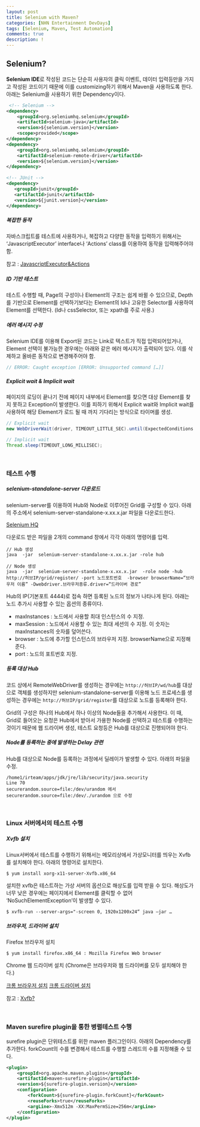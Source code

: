 ```yaml
---
layout: post
title: Selenium with Maven?
categories: [NHN Entertainment DevDays]
tags: [Selenium, Maven, Test Automation]
comments: true
description: !
---
```


## Selenium? ##

**Selenium IDE**로 작성된 코드는 단순히 사용자의 클릭 이벤트, 데이터 입력등만을 가지고 작성된 코드이기 때문에 이를 customizing하기 위해서 Maven을 사용하도록 한다. 아래는 Selenium을 사용하기 위한 Dependency이다.

```xml
 <!-- Selenium -->
<dependency>
    <groupId>org.seleniumhq.selenium</groupId>
    <artifactId>selenium-java</artifactId>
    <version>${selenium.version}</version>
    <scope>provided</scope>
</dependency>
<dependency>
    <groupId>org.seleniumhq.selenium</groupId>
    <artifactId>selenium-remote-driver</artifactId>
    <version>${selenium.version}</version>
</dependency>
    
<!-- JUnit -->
<dependency>
   <groupId>junit</groupId>
   <artifactId>junit</artifactId>
   <version>${junit.version}</version>
</dependency>
```

##### 복잡한 동작 #####

자바스크립트를 테스트에 사용하거나, 복잡하고 다양한 동작을 입력하기 위해서는 ‘JavascriptExecutor’ interface나 ‘Actions’ class를 이용하여 동작을 입력해주어야 함.

참고 : [JavascriptExecutor&Actions](http://plus4070.github.io/nhn%20entertainment%20devdays/Selenium-Ext.html)

##### ID 기반 테스트 #####

테스트 수행할 때, Page의 구성이나 Element의 구조는 쉽게 바뀔 수 있으므로, Depth를 기반으로 Element를 선택하기보다는 Element의 Id나 고유한 Selector를 사용하여 Element를 선택한다. (Id나 cssSelector, 또는 xpath를 주로 사용.)

##### 에러 메시지 수정 #####

Selenium IDE를 이용해 Export된 코드는 Link로 텍스트가 직접 입력되어있거나, Element 선택이 불가능한 경우에는 아래와 같은 에러 메시지가 출력되어 있다. 이를 삭제하고 올바른 동작으로 변경해주어야 함.

```java
// ERROR: Caught exception [ERROR: Unsupported command […]]
```

##### Explicit wait & Implicit wait #####

페이지의 로딩이 끝나기 전에 페이지 내부에서 Element를 찾으면 대상 Element를 찾지 못하고 Exception이 발생한다.
이를 피하기 위해서 Explicit wait와 Implicit wait를 사용하여 해당 Element가 로드 될 때 까지 기다리는 방식으로 타이머를 생성.

```java
// Explicit wait
new WebDriverWait(driver, TIMEOUT_LITTLE_SEC).until(ExpectedConditions.elementToBeClickable(SELECTOR));

// Implicit wait
Thread.sleep(TIMEOUT_LONG_MILLISEC);
```

<br>

### 테스트 수행 ###

##### selenium-standalone-server 다운로드 #####

selenium-server를 이용하여 Hub와 Node로 이루어진 Grid를 구성할 수 있다. 아래의 주소에서 selenium-server-standalone-x.xx.x.jar 파일을 다운로드한다.

[Selenium HQ](http://www.seleniumhq.org/download/)

다운로드 받은 파일을 2개의 command 창에서 각각 아래의 명령어를 입력.

```
// Hub 생성
java  -jar  selenium-server-standalone-x.xx.x.jar -role hub

// Node 생성
java  -jar  selenium-server-standalone-x.xx.x.jar  -role node -hub http://허브IP/grid/register/ -port 노드포트번호  -browser browserName=“브라우저 이름” -Dwebdriver.브라우저종류.driver=“드라이버 경로”
```

Hub의 IP(기본포트 4444)로 접속 하면 등록된 노드의 정보가 나타나게 된다. 아래는 노드 추가시 사용할 수 있는 옵션의 종류이다.

- maxInstances : 노드에서 사용할 최대 인스턴스의 수 지정.
- maxSession : 노드에서 사용할 수 있는 최대 세션의 수 지정. 이 숫자는 maxInstances의 숫자를 덮어쓴다.
- browser : 노드에 추가할 인스턴스의 브라우저 지정. browserName으로 지정해준다.
- port : 노드의 포트번호 지정.


##### 등록 대상 Hub #####

코드 상에서 RemoteWebDriver를 생성하는 경우에는 `http://허브IP/wd/hub`를 대상으로 객체를 생성하지만 selenium-standalone-server를 이용해 노드 프로세스를 생성하는 경우에는 `http://허브IP/grid/register`를 대상으로 노드를 등록해야 한다.

Grid의 구성은 하나의 Hub에서 하나 이상의 Node들을 추가해서 사용한다. 이 때, Grid로 들어오는 요청은 Hub에서 받아서 가용한 Node를 선택하고 테스트를 수행하는 것이기 때문에 웹 드라이버 생성, 테스트 요청등은 Hub를 대상으로 진행되어야 한다.

##### Node를 등륵하는 중에 발생하는 Delay 관련 #####

Hub를 대상으로 Node를 등록하는 과정에서 딜레이가 발생할 수 있다. 아래의 파일을 수정.

```
/home1/irteam/apps/jdk/jre/lib/security/java.security
Line 70
securerandom.source=file:/dev/urandom 에서
securerandom.source=file:/dev/./urandom 으로 수정
```

<br>

### Linux 서버에서의 테스트 수행 ###

##### Xvfb 설치 #####

Linux서버에서 테스트를 수행하기 위해서는 메모리상에서 가상모니터를 띄우는 Xvfb를 설치해야 한다. 아래의 명령어로 설치한다.

```
$ yum install xorg-x11-server-Xvfb.x86_64
```

설치한 xvfb은 테스트하는 가상 서버의 옵션으로 해상도를 입력 받을 수 있다. 해상도가 너무 낮은 경우에는 페이지에서 Element를 클릭할 수 없어 ‘NoSuchElementException’이 발생할 수 있다.

```
$ xvfb-run --server-args="-screen 0, 1920x1200x24“ java –jar …
```

##### 브라우저, 드라이버 설치 #####

Firefox 브라우저 설치

```
$ yum install firefox.x86_64 : Mozilla Firefox Web browser
```

Chrome 웹 드라이버 설치 (Chrome은 브라우저와 웹 드라이버를 모두 설치해야 한다.)

[크롬 브라우저 설치](http://chrome.richardlloyd.org.uk/install_chrome.sh)
[크롬 드라이버 설치](http://chromedriver.storage.googleapis.com/index.html)


참고 : [Xvfb?](http://plus4070.github.io/nhn%20entertainment%20devdays/Xvfb.html)

<br>

### Maven surefire plugin을 통한 병렬테스트 수행 ###

surefire plugin은 단위테스트를 위한 maven 플러그인이다. 아래의 Dependency를 추가한다. forkCount의 수를 변경해서 테스트를 수행할 스레드의 수를 지정해줄 수 있다.

```xml
<plugin>
    <groupId>org.apache.maven.plugins</groupId>
    <artifactId>maven-surefire-plugin</artifactId>
    <version>${surefire-plugin.version}</version>
    <configuration>
        <forkCount>${surefire-plugin.forkCount}</forkCount>
        <reuseForks>true</reuseForks>
        <argLine>-Xmx512m -XX:MaxPermSize=256m</argLine>
    </configuration>
</plugin>
```